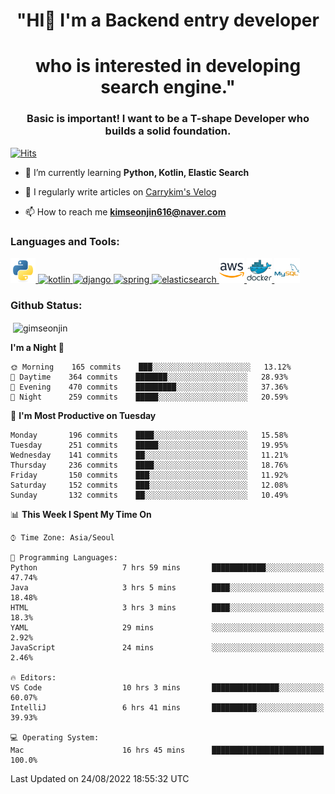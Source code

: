 <h1 align="center">"HI👋 I'm a Backend entry developer </h1>
<h1 align="center"> who is interested in developing search engine."</h1>
<h3 align="center">Basic is important! I want to be a T-shape Developer who builds a solid foundation.</h3>

[![Hits](https://hits.seeyoufarm.com/api/count/incr/badge.svg?url=https%3A%2F%2Fgithub.com%2Fgimseonjin&count_bg=%2318BFE5&title_bg=%23555555&icon=ko-fi.svg&icon_color=%23E7E7E7&title=hits&edge_flat=false)](https://hits.seeyoufarm.com)

- 🌱 I’m currently learning **Python, Kotlin, Elastic Search**

- 📝 I regularly write articles on [Carrykim's Velog](https://velog.io/@carrykim)

- 📫 How to reach me **kimseonjin616@naver.com**


<h3 align="left">Languages and Tools:</h3>
<p align="left"> 
 <a href="https://www.python.org" target="_blank" rel="noreferrer"> 
  <img src="https://raw.githubusercontent.com/devicons/devicon/master/icons/python/python-original.svg" alt="python" width="8%" height="8%"/> 
 </a> <a href="https://kotlinlang.org" target="_blank" rel="noreferrer"> <img src="https://www.vectorlogo.zone/logos/kotlinlang/kotlinlang-icon.svg" alt="kotlin" width="8%" height="8%"/> </a>   <a href="https://www.djangoproject.com/" target="_blank" rel="noreferrer"> <img src="https://cdn.worldvectorlogo.com/logos/django.svg" alt="django" width="6%" height="5%"/> </a>
<a href="https://spring.io/" target="_blank" rel="noreferrer"> <img src="https://www.vectorlogo.zone/logos/springio/springio-icon.svg" alt="spring" width="8%" height="8%"/> </a> <a href="https://www.elastic.co" target="_blank" rel="noreferrer"> <img src="https://www.vectorlogo.zone/logos/elastic/elastic-icon.svg" alt="elasticsearch" width="8%" height="8%"/> </a> <a href="https://aws.amazon.com" target="_blank" rel="noreferrer"> <img src="https://raw.githubusercontent.com/devicons/devicon/master/icons/amazonwebservices/amazonwebservices-original-wordmark.svg" alt="aws" width="8%" height="8%"/> </a> <a href="https://www.docker.com/" target="_blank" rel="noreferrer"> <img src="https://raw.githubusercontent.com/devicons/devicon/master/icons/docker/docker-original-wordmark.svg" alt="docker" width="8%" height="8%"/> </a>   
<a href="https://www.mysql.com/" target="_blank" rel="noreferrer"><img src="https://raw.githubusercontent.com/devicons/devicon/master/icons/mysql/mysql-original-wordmark.svg" alt="mysql" width="8%" height="8%"/> </a> </p>


<h3 align="left">Github Status:</h3>
<p align="left">
 <p>&nbsp;<img align="center" src="https://github-readme-stats.vercel.app/api?username=gimseonjin&show_icons=true&locale=en" alt="gimseonjin" /></p>
</p>


<!--START_SECTION:waka-->
**I'm a Night 🦉** 

```text
🌞 Morning    165 commits    ███░░░░░░░░░░░░░░░░░░░░░░   13.12% 
🌆 Daytime    364 commits    ███████░░░░░░░░░░░░░░░░░░   28.93% 
🌃 Evening    470 commits    █████████░░░░░░░░░░░░░░░░   37.36% 
🌙 Night      259 commits    █████░░░░░░░░░░░░░░░░░░░░   20.59%

```
📅 **I'm Most Productive on Tuesday** 

```text
Monday       196 commits    ████░░░░░░░░░░░░░░░░░░░░░   15.58% 
Tuesday      251 commits    █████░░░░░░░░░░░░░░░░░░░░   19.95% 
Wednesday    141 commits    ██░░░░░░░░░░░░░░░░░░░░░░░   11.21% 
Thursday     236 commits    ████░░░░░░░░░░░░░░░░░░░░░   18.76% 
Friday       150 commits    ███░░░░░░░░░░░░░░░░░░░░░░   11.92% 
Saturday     152 commits    ███░░░░░░░░░░░░░░░░░░░░░░   12.08% 
Sunday       132 commits    ██░░░░░░░░░░░░░░░░░░░░░░░   10.49%

```


📊 **This Week I Spent My Time On** 

```text
⌚︎ Time Zone: Asia/Seoul

💬 Programming Languages: 
Python                   7 hrs 59 mins       ████████████░░░░░░░░░░░░░   47.74% 
Java                     3 hrs 5 mins        ████░░░░░░░░░░░░░░░░░░░░░   18.48% 
HTML                     3 hrs 3 mins        ████░░░░░░░░░░░░░░░░░░░░░   18.3% 
YAML                     29 mins             ░░░░░░░░░░░░░░░░░░░░░░░░░   2.92% 
JavaScript               24 mins             ░░░░░░░░░░░░░░░░░░░░░░░░░   2.46%

🔥 Editors: 
VS Code                  10 hrs 3 mins       ███████████████░░░░░░░░░░   60.07% 
IntelliJ                 6 hrs 41 mins       ██████████░░░░░░░░░░░░░░░   39.93%

💻 Operating System: 
Mac                      16 hrs 45 mins      █████████████████████████   100.0%

```


 Last Updated on 24/08/2022 18:55:32 UTC
<!--END_SECTION:waka-->
